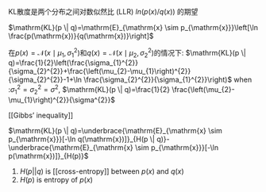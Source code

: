 KL散度是两个分布之间对数似然比 (LLR) $ln(p(x)/q(x))$ 的期望

$\mathrm{KL}(p \| q)=\mathrm{E}_{\mathrm{x} \sim p_{\mathrm{x}}}\left[\ln \frac{p(\mathrm{x})}{q(\mathrm{x})}\right]$

在$p(x)=\mathcal{N}\left(x \mid \mu_{1}, \sigma_{1}^{2}\right)$和$q(x)=\mathcal{N}\left(x \mid \mu_{2}, \sigma_{2}^{2}\right)$的情况下:
$\mathrm{KL}(p \| q)=\frac{1}{2}\left(\frac{\sigma_{1}^{2}}{\sigma_{2}^{2}}+\frac{\left(\mu_{2}-\mu_{1}\right)^{2}}{\sigma_{2}^{2}}-1+\ln \frac{\sigma_{2}^{2}}{\sigma_{1}^{2}}\right)$
when :$\sigma_{1}^{2}=\sigma_{2}^{2}=\sigma^{2}$, $\mathrm{KL}(p \| q)=\frac{1}{2} \frac{\left(\mu_{2}-\mu_{1}\right)^{2}}{\sigma^{2}}$

[[Gibbs’ inequality]]

$\mathrm{KL}(p \| q)=\underbrace{\mathrm{E}_{\mathrm{x} \sim p_{\mathrm{x}}}[-\ln q(\mathrm{x})]}_{H(p \| q)}-\underbrace{\mathrm{E}_{\mathrm{x} \sim p_{\mathrm{x}}}[-\ln p(\mathrm{x})]}_{H(p)}$

1. $H(p||q)$ is [[cross-entropy]] between $p(x)$ and $q(x)$
2. $H(p)$ is entropy of $p(x)$






